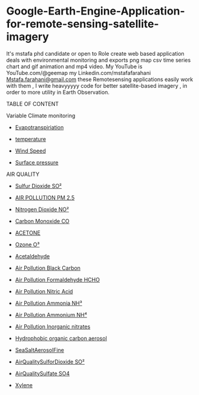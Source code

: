 # Google-Earth-Engine-Application-for-remote-sensing-satellite-imagery

It's mstafa phd candidate or open to Role create web based application deals with environmental monitoring and exports  png map csv time series chart and gif animation and mp4 video. My YouTube is  YouTube.com/@geemap   my Linkedin.com/mstafafarahani 
Mstafa.farahani@gmail.com 
these Remotesensing applications easily work with them , I write heavyyyyy code for better satellite-based imagery , in order to more utility in Earth Observation. 




TABLE OF CONTENT


Variable Climate monitoring
- [Evapotranspiriation](https://mstafafarahani.users.earthengine.app/view/observationevapotranspiriation)

- [temperature](https://mstafafarahani.users.earthengine.app/view/temperature-c)
- [Wind Speed](https://mstafafarahani.users.earthengine.app/view/windspeed)
- [Surface pressure](https://mstafafarahani.users.earthengine.app/view/surfacepressure)


AIR QUALITY

- [Sulfur Dioxide SO²](https://mstafafarahani.users.earthengine.app/view/airpollotionso2)
- [AIR POLLUTION PM 2.5](https://mstafafarahani.users.earthengine.app/view/airqualitypm25)
- [Nitrogen Dioxide NO²](https://mstafafarahani.users.earthengine.app/view/airqualitynitrogendioxideno2)
- [Carbon Monoxide CO](https://mstafafarahani.users.earthengine.app/view/airpollutioncarbonmnoxideco)
- [ACETONE](https://mstafafarahani.users.earthengine.app/view/air-pollution-acetone)
- [Ozone O³](https://mstafafarahani.users.earthengine.app/view/airqualityozoneo3)
- [Acetaldehyde](https://mstafafarahani.users.earthengine.app/view/airqualityacetaldehyde)
- [Air Pollution Black Carbon](https://mstafafarahani.users.earthengine.app/view/airblackcarbon)
- [Air Pollution Formaldehyde HCHO](https://mstafafarahani.users.earthengine.app/view/airformaldehyde)
- [Air Pollution Nitric Acid](https://mstafafarahani.users.earthengine.app/view/airqualitynitricacid)
- [Air Pollution Ammonia NH³](https://mstafafarahani.users.earthengine.app/view/airqualiryammonianh3)
- [Air Pollution Ammonium NH⁴](https://mstafafarahani.users.earthengine.app/view/airqualityammoniumnh4)
- [Air Pollution Inorganic nitrates](https://mstafafarahani.users.earthengine.app/view/airqualityinorganicnitrates)
- [Hydrophobic organic carbon aerosol](https://mstafafarahani.users.earthengine.app/view/airqualityhydrophobicorganiccarbonaerosol)
- [SeaSaltAerosolFine](https://mstafafarahani.users.earthengine.app/view/seasaltaerosolfine)

- [AirQualitySulforDioxide SO²](https://mstafafarahani.users.earthengine.app/view/airqualityso2)

- [AirQualitySulfate SO4](https://mstafafarahani.users.earthengine.app/view/airqualitysulfate)
- [Xylene](https://mstafafarahani.users.earthengine.app/view/airqualityxylene)
